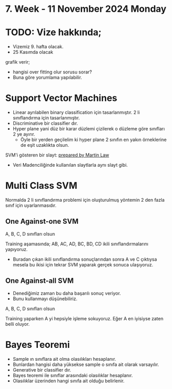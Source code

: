 # 7. Week - 11 November 2024 Monday

# TODO: Vize hakkında;
* Vizemiz 9. hafta olacak.
* 25 Kasımda olacak

grafik verir;
* hangisi over fitting olur sorusu sorar?
* Buna göre yorumlama yapılabilir.

# Support Vector Machines

* Linear ayrılabilen binary classification için tasarlanmıştır. 2 li sınıflandırma için tasarlanmıştır.
* Discriminative bir classifier dır.
* Hyper plane yani düz bir karar düzlemi çizilerek o düzleme göre sınıfları 2 ye ayırır.
  * Öyle bir yerden geçilelim ki hyper plane 2 sınıfın en yakın örneklerine de eşit uzaklıkta olsun.

SVM'i gösteren bir slayt: [prepared by Martin Law](https://sikoried.github.io/sequence-learning/09-sequence-kernels/intro_svm_new.pdf)
* Veri Madenciliğinde kullanılan slaytlarla aynı slayt gibi.


# Multi Class SVM
Normalda 2 li sınıflandırma problemi için oluşturulmuş yöntemin 2 den fazla sınıf için uyarlanmasıdır.

## One Against-one SVM

A, B, C, D sınıfları olsun

Training aşamasında; AB, AC, AD, BC, BD, CD ikili sınıflandırmalarını yapıyoruz.
  * Buradan çıkan ikili sınıflandırma sonuçlarından sonra A ve C çıktıysa mesela bu ikisi için tekrar SVM yaparak gerçek sonuca ulaşıyoruz.

## One Against-all SVM

* Denediğimiz zaman bu daha başarılı sonuç veriyor.
* Bunu kullanmayı düşünebiliriz.

A, B, C, D sınıfları olsun

Training yaparken A yi hepsiyle işleme sokuyoruz. Eğer A en iyisiyse zaten belli oluyor.

# Bayes Teoremi

* Sample ın sınıflara ait olma olasılıkları hesaplanır.
* Bunlardan hangisi daha yüksekse sample o sınıfa ait olarak varsayılır.
* Generative bir classifier dır.
* Bayes teoremi ile sınıflar arasındaki olasılıklar hesaplanır.
* Olasılıklar üzerinden hangi sınıfa ait olduğu belirlenir.
